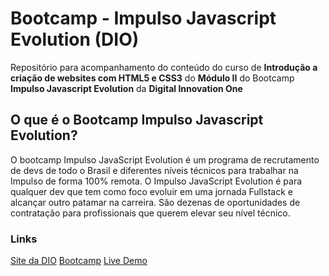 # Bootcamp - Impulso Javascript Evolution (DIO)

Repositório para acompanhamento do conteúdo do curso de **Introdução a criação de websites com HTML5 e CSS3** do **Módulo II** do Bootcamp **Impulso Javascript Evolution** da **Digital Innovation One**

## O que é o Bootcamp Impulso Javascript Evolution?

O bootcamp Impulso JavaScript Evolution é um programa de recrutamento de devs de todo o Brasil e diferentes níveis técnicos para trabalhar na Impulso de forma 100% remota. O Impulso JavaScript Evolution é para qualquer dev que tem como foco evoluir em uma jornada Fullstack e alcançar outro patamar na carreira. São dezenas de oportunidades de contratação para profissionais que querem elevar seu nível técnico.

### Links

[Site da DIO](https://www.dio.me/)
[Bootcamp](https://web.dio.me/track/214643d2-7f11-430b-ada2-4319b0db6327)
[Live Demo](https://dio-intro-html5.jeisel.dev/)